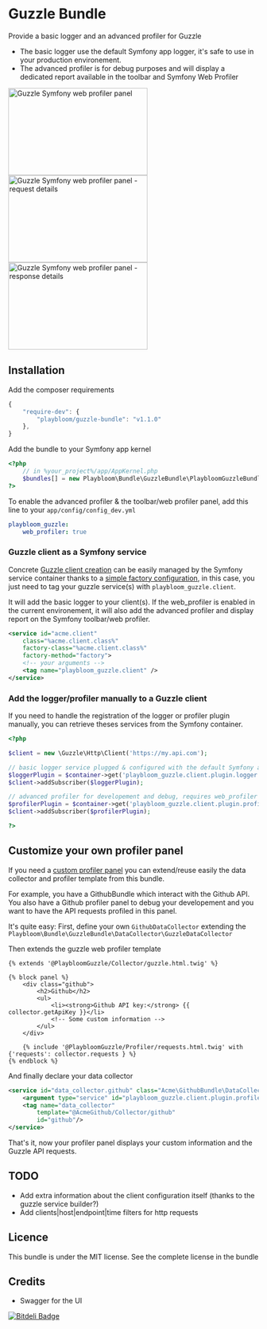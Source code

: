 # Guzzle Bundle

Provide a basic logger and an advanced profiler for Guzzle

* The basic logger use the default Symfony app logger, it's safe to use in your production environement.
* The advanced profiler is for debug purposes and will display a dedicated report available in the toolbar and Symfony Web Profiler


<img src="http://ludofleury.github.io/GuzzleBundle/images/guzzle-profiler-panel.png" width="280" height="175" alt="Guzzle Symfony web profiler panel"/>
<img src="http://ludofleury.github.io/GuzzleBundle/images/guzzle-request-detail.png" width="280" height="175" alt="Guzzle Symfony web profiler panel - request details"/>
<img src="http://ludofleury.github.io/GuzzleBundle/images/guzzle-response-detail.png" width="280" height="175" alt="Guzzle Symfony web profiler panel - response details"/>

## Installation

Add the composer requirements
```javascript
{
    "require-dev": {
        "playbloom/guzzle-bundle": "v1.1.0"
    },
}
```

Add the bundle to your Symfony app kernel
```php
<?php
    // in %your_project%/app/AppKernel.php
    $bundles[] = new Playbloom\Bundle\GuzzleBundle\PlaybloomGuzzleBundle();
?>
```

To enable the advanced profiler & the toolbar/web profiler panel, add this line to your `app/config/config_dev.yml`
```yml
playbloom_guzzle:
    web_profiler: true
```

### Guzzle client as a Symfony service

Concrete [Guzzle client creation](http://guzzle.readthedocs.org/en/latest/clients.html#creating-a-client) can be easily managed by the Symfony service container thanks to a [simple factory configuration](http://symfony.com/doc/current/components/dependency_injection/factories.html), in this case, you just need to tag your guzzle service(s) with `playbloom_guzzle.client`.

It will add the basic logger to your client(s). If the web_profiler is enabled in the current environement, it will also add the advanced profiler and display report on the Symfony toolbar/web profiler.

```xml
<service id="acme.client"
    class="%acme.client.class%"
    factory-class="%acme.client.class%"
    factory-method="factory">
    <!-- your arguments -->
    <tag name="playbloom_guzzle.client" />
</service>
```

### Add the logger/profiler manually to a Guzzle client

If you need to handle the registration of the logger or profiler plugin manually, you can retrieve theses services from the Symfony container.

```php
<?php

$client = new \Guzzle\Http\Client('https://my.api.com');

// basic logger service plugged & configured with the default Symfony app logger
$loggerPlugin = $container->get('playbloom_guzzle.client.plugin.logger');
$client->addSubscriber($loggerPlugin);

// advanced profiler for developement and debug, requires web_profiler to be enabled
$profilerPlugin = $container->get('playbloom_guzzle.client.plugin.profiler');
$client->addSubscriber($profilerPlugin);

?>
```

## Customize your own profiler panel

If you need a [custom profiler panel](http://symfony.com/doc/master/cookbook/profiler/data_collector.html) you can extend/reuse easily the data collector and profiler template from this bundle.

For example, you have a GithubBundle which interact with the Github API. You also have a Github profiler panel to debug your developement and you want to have the API requests profiled in this panel.

It's quite easy:
First, define your own `GithubDataCollector` extending the `Playbloom\Bundle\GuzzleBundle\DataCollector\GuzzleDataCollector`


Then extends the guzzle web profiler template
```twig
{% extends '@PlaybloomGuzzle/Collector/guzzle.html.twig' %}

{% block panel %}
    <div class="github">
        <h2>Github</h2>
        <ul>
            <li><strong>Github API key:</strong> {{ collector.getApiKey }}</li>
            <!-- Some custom information -->
        </ul>
    </div>

    {% include '@PlaybloomGuzzle/Profiler/requests.html.twig' with {'requests': collector.requests } %}
{% endblock %}
```

And finally declare your data collector
```xml
<service id="data_collector.github" class="Acme\GithubBundle\DataCollector\GithubDataCollector">
    <argument type="service" id="playbloom_guzzle.client.plugin.profiler"/>
    <tag name="data_collector"
        template="@AcmeGithub/Collector/github"
        id="github"/>
</service>
```

That's it, now your profiler panel displays your custom information and the Guzzle API requests.

## TODO

* Add extra information about the client configuration itself (thanks to the guzzle service builder?)
* Add clients|host|endpoint|time filters for http requests

## Licence

This bundle is under the MIT license. See the complete license in the bundle

## Credits

* Swagger for the UI


[![Bitdeli Badge](https://d2weczhvl823v0.cloudfront.net/ludofleury/guzzlebundle/trend.png)](https://bitdeli.com/free "Bitdeli Badge")

